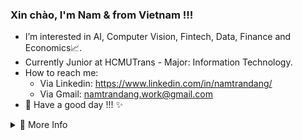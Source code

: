 <h3> Xin chào, I'm Nam & from Vietnam !!! </h3>  
<!-- <img src="https://user-images.githubusercontent.com/1303154/88677602-1635ba80-d120-11ea-84d8-d263ba5fc3c0.gif" width="24px" alt="hi"> -->

- I’m interested in AI, Computer Vision, Fintech, Data, Finance and Economics📈.
- Currently Junior at HCMUTrans - Major: Information Technology.
- How to reach me: 
  + Via Linkedin: https://www.linkedin.com/in/namtrandang/
  + Via Gmail: namtrandang.work@gmail.com
- 👑 Have a good day !!! ✨
<details>
<summary>💎 More Info </summary>
<br />


<!-- ![Top Langs](https://github-readme-stats.vercel.app/api/top-langs/?username=Nam-TranDang)-->

<picture>
  <source 
    media="(prefers-color-scheme: dark)" 
    srcset="https://github-readme-stats.vercel.app/api/top-langs/?username=Nam-TranDang&layout=compact&theme=dark" 
  />
  <source 
    media="(prefers-color-scheme: light)" 
    srcset="https://github-readme-stats.vercel.app/api/top-langs/?username=Nam-TranDang&layout=compact&theme=default" 
  />
  <img 
    alt="Top Languages" 
    src="https://github-readme-stats.vercel.app/api/top-langs/?username=Nam-TranDang&layout=compact&theme=default" 
  />
</picture>



<!--  ![Nam's github stats](https://github-readme-stats.vercel.app/api?username=Nam-David&count_private=true&show_icons=true&theme=) -->
</details>
